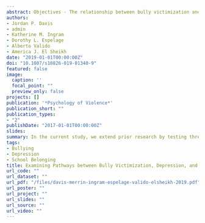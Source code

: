 ```yaml
---
abstract: Objectives - The relationship between bully victimization and depression has been examined extensively with prior research showing long-term cascade of problems stemming from both exposure to victimization and depressive symptomology. However, prior research has failed to consider how protective factors may mitigate these long-term problems. Three theoretical models were tested - the interpersonal risk model, symptom driven model, and transactional model. Methods - The present study employs a novel statistical technique to explore longitudinal reciprocal associations among bullying, depression, and school belonging in a sample of 2177 middle school students in a Midwestern state. We used a model building process to explore the overall association between bully victimization, depression, and school belonging as well as a multi-group model in which models were estimated for boys and girls, separately. Results - In our overall model, results indicated support for both symptom driven and interpersonal risk models. However, we did not find any significant buffering effect of school belonging. In our multi-group model, we found support for a buffering effect of school belonging for girls, but not boys. School belonging buffered long term problems associated with experiences of bully victimization via reductions in depression. Conclusions - Our findings point to the broader concept of school structure being differentially supportive and protective for various demographic groups and the need to consider the entire social ecology of a school when planning and implementing prevention interventions.
authors:
- Jordan P. Davis
- admin
- Katherine M. Ingram
- Dorothy L. Espelage
- Alberto Valido
- America J. El Sheikh
date: "2019-01-01T00:00:00Z"
doi: "10.1007/s10826-019-01340-9"
featured: false
image:
  caption: ''
  focal_point: ""
  preview_only: false
projects: []
publication: '*Psychology of Violence*'
publication_short: ""
publication_types:
- "2"
publishDate: "2017-01-01T00:00:00Z"
slides: 
summary: In the current study, we extend prior research by testing three theoretical frameworks (interpersonal risk model, symptom driven model, transactional model) to understand the associations between bully victimization, depression, and school belonging.
tags:
- Bullying
- Depression
- School Belonging
title: Examining Pathways between Bully Victimization, Depression, and School Belonging Among Early Adolescents
url_code: ""
url_dataset: ""
url_pdf: "/files/davis-merrin-ingram-espelage-valido-elsheikh-2019.pdf"
url_poster: ""
url_project: ""
url_slides: ""
url_source: ""
url_video: ""
---
```

